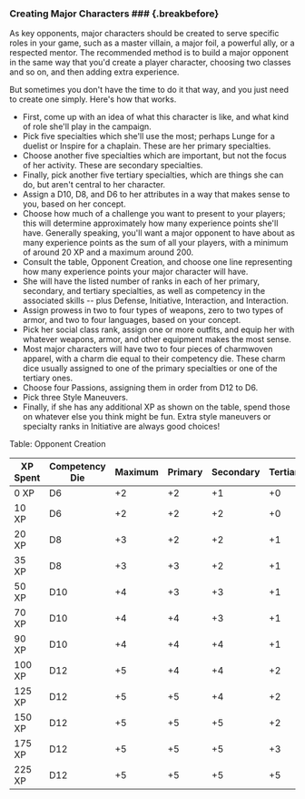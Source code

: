 ### Creating Major Characters   ### {.breakbefore}

As key opponents, major characters
should be created to serve specific roles in your game, such as a master
villain, a major foil, a powerful ally, or a respected mentor. The
recommended method is to build a major opponent in the same way that
you'd create a player character, choosing two classes and so on, and
then adding extra experience.

But sometimes you don't have the time to do it that way, and you just
need to create one simply. Here's how that works.

  - First, come up with an idea of what this character is like, and what
    kind of role she'll play in the campaign.
  - Pick five specialties which she'll use the most; perhaps Lunge for a
    duelist or Inspire for a chaplain. These are her primary
    specialties.
  - Choose another five specialties which are important, but not the
    focus of her activity. These are secondary specialties.
  - Finally, pick another five tertiary specialties, which are things
    she can do, but aren't central to her character.
  - Assign a D10, D8, and D6 to her attributes in a way that makes sense
    to you, based on her concept.
  - Choose how much of a challenge you want to present to your
    players; this will determine approximately how many experience
    points she'll have. Generally speaking, you'll want a major opponent
    to have about as many experience points as the sum of all your
    players, with a minimum of around 20 XP and a maximum around 200.
  - Consult the table, Opponent Creation, and choose one line
    representing how many experience points your major character will
    have.
  - She will have the listed number of ranks in each of her primary,
    secondary, and tertiary specialties, as well as competency in the
    associated skills -- plus Defense, Initiative, Interaction, and
    Interaction.
  - Assign prowess in two to four types of weapons, zero to two types of
    armor, and two to four languages, based on your concept.
  - Pick her social class rank, assign one or more outfits, and equip
    her with whatever weapons, armor, and other equipment makes the most
    sense.
  - Most major characters will have two to four pieces of charmwoven
    apparel, with a charm die equal to their competency die. These charm
    dice usually assigned to one of the primary specialties or one of
    the tertiary ones.
  - Choose four Passions, assigning them in order from D12 to D6.
  - Pick three Style Maneuvers.
  - Finally, if she has any additional XP as shown on the table, spend
    those on whatever else you think might be fun. Extra style maneuvers
    or specialty ranks in Initiative are always good choices\!

Table: Opponent Creation

| XP Spent | Competency Die | Maximum | Primary | Secondary | Tertiary | Additional XP |
| -------- | -------------- | ------- | ------- | --------- | -------- | ------------- |
| 0 XP     | D6             | \+2     | \+2     | \+1       | \+0      | 0 XP          |
| 10 XP    | D6             | \+2     | \+2     | \+2       | \+0      | 0 XP          |
| 20 XP    | D8             | \+3     | \+2     | \+2       | \+1      | 5 XP          |
| 35 XP    | D8             | \+3     | \+3     | \+2       | \+1      | 5 XP          |
| 50 XP    | D10            | \+4     | \+3     | \+3       | \+1      | 5 XP          |
| 70 XP    | D10            | \+4     | \+4     | \+3       | \+1      | 5 XP          |
| 90 XP    | D10            | \+4     | \+4     | \+4       | \+1      | 5 XP          |
| 100 XP   | D12            | \+5     | \+4     | \+4       | \+2      | 5 XP          |
| 125 XP   | D12            | \+5     | \+5     | \+4       | \+2      | 5 XP          |
| 150 XP   | D12            | \+5     | \+5     | \+5       | \+2      | 5 XP          |
| 175 XP   | D12            | \+5     | \+5     | \+5       | \+3      | 15 XP         |
| 225 XP   | D12            | \+5     | \+5     | \+5       | \+5      | 20 XP         |

